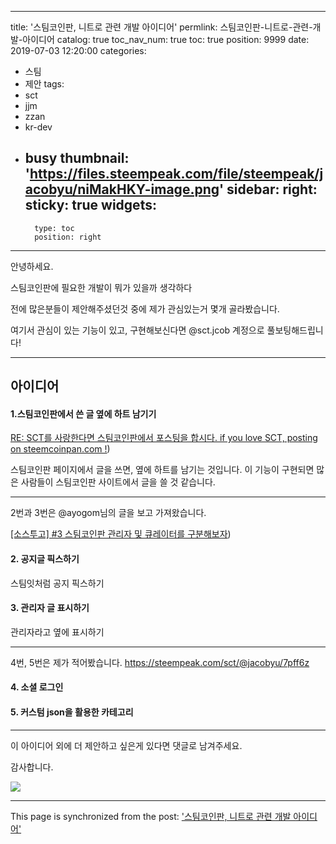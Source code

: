 
---
title: '스팀코인판, 니트로 관련 개발 아이디어'
permlink: 스팀코인판-니트로-관련-개발-아이디어
catalog: true
toc_nav_num: true
toc: true
position: 9999
date: 2019-07-03 12:20:00
categories:
- 스팀
- 제안
tags:
- sct
- jjm
- zzan
- kr-dev
- busy
thumbnail: 'https://files.steempeak.com/file/steempeak/jacobyu/niMakHKY-image.png'
sidebar:
    right:
        sticky: true
widgets:
    -
        type: toc
        position: right
---


안녕하세요.

스팀코인판에 필요한 개발이 뭐가 있을까 생각하다

전에 많은분들이 제안해주셨던것 중에 제가 관심있는거 몇개 골라봤습니다.

여기서 관심이 있는 기능이 있고, 구현해보신다면 @sct.jcob 계정으로 풀보팅해드립니다!

---

## 아이디어

#### 1.스팀코인판에서 쓴 글 옆에 하트 남기기

[RE: SCT를 사랑한다면 스팀코인판에서 포스팅을 합시다. if you love SCT, posting on steemcoinpan.com !](https://steempeak.com/sct/@ramires/re-sctbiz-sct-if-you-love-sct-posting-on-steemcoinpan-com-20190617t134117134z))

스팀코인판 페이지에서 글을 쓰면, 옆에 하트를 남기는 것입니다. 
이 기능이 구현되면 많은 사람들이 스팀코인판 사이트에서 글을 쓸 것 같습니다.

---

2번과 3번은 @ayogom님의 글을 보고 가져왔습니다.

[[소스투고] #3 스팀코인판 관리자 및 큐레이터를 구분해보자](https://steempeak.com/sct/@ayogom/2upqqe-3))

#### 2. 공지글 픽스하기
스팀잇처럼 공지 픽스하기

#### 3. 관리자 글 표시하기
관리자라고 옆에 표시하기

---

4번, 5번은 제가 적어봤습니다.
https://steempeak.com/sct/@jacobyu/7pff6z
#### 4.  소셜 로그인
#### 5. 커스텀 json을 활용한 카테고리
---

이 아이디어 외에 더 제안하고 싶은게 있다면 댓글로 남겨주세요.

감사합니다.

<a href="https://play.google.com/store/apps/details?id=com.app.sm.speakingmaster" ><img src="https://files.steempeak.com/file/steempeak/jacobyu/niMakHKY-image.png" /></a>

- - -

This page is synchronized from the post: ['스팀코인판, 니트로 관련 개발 아이디어'](https://steempeak.com/@jacobyu/6mg54u)
